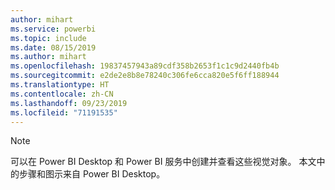 ```yaml
---
author: mihart
ms.service: powerbi
ms.topic: include
ms.date: 08/15/2019
ms.author: mihart
ms.openlocfilehash: 19837457943a89cdf358b2653f1c1c9d2440fb4b
ms.sourcegitcommit: e2de2e8b8e78240c306fe6cca820e5f6ff188944
ms.translationtype: HT
ms.contentlocale: zh-CN
ms.lasthandoff: 09/23/2019
ms.locfileid: "71191535"
---
```

>[!NOTE]
>可以在 Power BI Desktop 和 Power BI 服务中创建并查看这些视觉对象。 本文中的步骤和图示来自 Power BI Desktop。 
